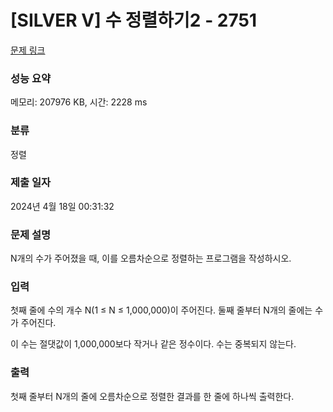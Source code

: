 # [SILVER V] 수 정렬하기2 - 2751 

[문제 링크](https://www.acmicpc.net/problem/2751)

### 성능 요약

메모리: 207976 KB, 시간: 2228 ms

### 분류

정렬

### 제출 일자

2024년 4월 18일 00:31:32

### 문제 설명

<p>N개의 수가 주어졌을 때, 이를 오름차순으로 정렬하는 프로그램을 작성하시오.</p>

### 입력 

 <p>첫째 줄에 수의 개수 N(1 ≤ N ≤ 1,000,000)이 주어진다. 둘째 줄부터 N개의 줄에는 수가 주어진다.</p>
 
 <p>이 수는 절댓값이 1,000,000보다 작거나 같은 정수이다. 수는 중복되지 않는다.</p>

### 출력 

 <p>첫째 줄부터 N개의 줄에 오름차순으로 정렬한 결과를 한 줄에 하나씩 출력한다.</p>


